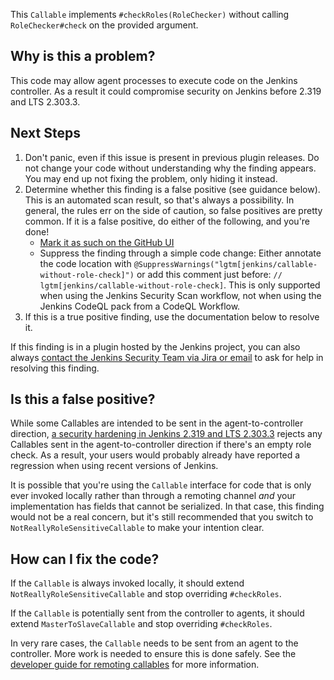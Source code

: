 This `Callable` implements `#checkRoles(RoleChecker)` without calling `RoleChecker#check` on the provided argument.

## Why is this a problem?

This code may allow agent processes to execute code on the Jenkins controller. As a result it could compromise security on Jenkins before 2.319 and LTS 2.303.3.

## Next Steps

<!-- Generic section used in all findings -->

1. Don't panic, even if this issue is present in previous plugin releases. Do not change your code without understanding why the finding appears. You may end up not fixing the problem, only hiding it instead.
2. Determine whether this finding is a false positive (see guidance below). This is an automated scan result, so that's always a possibility. In general, the rules err on the side of caution, so false positives are pretty common. If it is a false positive, do either of the following, and you're done!
    * [Mark it as such on the GitHub UI](https://docs.github.com/en/code-security/code-scanning/automatically-scanning-your-code-for-vulnerabilities-and-errors/managing-code-scanning-alerts-for-your-repository#dismissing--alerts)
    * Suppress the finding through a simple code change: Either annotate the code location with `@SuppressWarnings("lgtm[jenkins/callable-without-role-check]")` or add this comment just before: `// lgtm[jenkins/callable-without-role-check]`.
      This is only supported when using the Jenkins Security Scan workflow, not when using the Jenkins CodeQL pack from a CodeQL Workflow.
3. If this is a true positive finding, use the documentation below to resolve it.

If this finding is in a plugin hosted by the Jenkins project, you can also always [contact the Jenkins Security Team via Jira or email](https://www.jenkins.io/security/#reporting-vulnerabilities) to ask for help in resolving this finding.

## Is this a false positive?

While some Callables are intended to be sent in the agent-to-controller direction, [a security hardening in Jenkins 2.319 and LTS 2.303.3](https://www.jenkins.io/doc/book/security/controller-isolation/required-role-check/) rejects any Callables sent in the agent-to-controller direction if there's an empty role check. As a result, your users would probably already have reported a regression when using recent versions of Jenkins.

It is possible that you're using the `Callable` interface for code that is only ever invoked locally rather than through a remoting channel _and_ your implementation has fields that cannot be serialized. In that case, this finding would not be a real concern, but it's still recommended that you switch to `NotReallyRoleSensitiveCallable` to make your intention clear.

## How can I fix the code?

If the `Callable` is always invoked locally, it should extend `NotReallyRoleSensitiveCallable` and stop overriding `#checkRoles`.

If the `Callable` is potentially sent from the controller to agents, it should extend `MasterToSlaveCallable` and stop overriding `#checkRoles`.

In very rare cases, the `Callable` needs to be sent from an agent to the controller. More work is needed to ensure this is done safely. See the [developer guide for remoting callables](https://www.jenkins.io/doc/developer/security/remoting-callables/) for more information.
